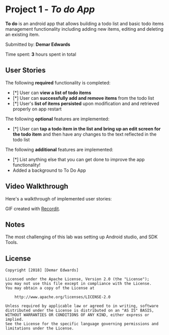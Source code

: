 # Project 1 - *To do App*

**To do** is an android app that allows building a todo list and basic todo items management functionality including adding new items, editing and deleting an existing item.

Submitted by: **Demar Edwards**

Time spent: **3** hours spent in total

## User Stories

The following **required** functionality is completed:

* [*] User can **view a list of todo items**
* [*] User can **successfully add and remove items** from the todo list
* [*] User's **list of items persisted** upon modification and and retrieved properly on app restart

The following **optional** features are implemented:

* [*] User can **tap a todo item in the list and bring up an edit screen for the todo item** and then have any changes to the text reflected in the todo list

The following **additional** features are implemented:

* [*] List anything else that you can get done to improve the app functionality!
* Added a background to To Do App

## Video Walkthrough

Here's a walkthrough of implemented user stories:

GIF created with [Recordit](http://recordit.co/dS2c5deVek).

## Notes

The most challenging of this lab was setting up Android studio, and SDK Tools.

## License

    Copyright [2018] [Demar Edwards]

    Licensed under the Apache License, Version 2.0 (the "License");
    you may not use this file except in compliance with the License.
    You may obtain a copy of the License at

        http://www.apache.org/licenses/LICENSE-2.0

    Unless required by applicable law or agreed to in writing, software
    distributed under the License is distributed on an "AS IS" BASIS,
    WITHOUT WARRANTIES OR CONDITIONS OF ANY KIND, either express or implied.
    See the License for the specific language governing permissions and
    limitations under the License.

